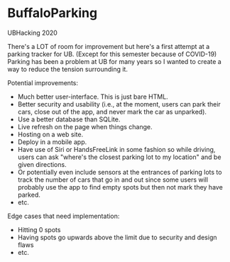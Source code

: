 # BuffaloParking
UBHacking 2020

There's a LOT of room for improvement but here's a first attempt at a parking tracker for UB. 
(Except for this semester because of COVID-19) Parking has been a problem at UB for many years so I wanted to create a way to reduce the tension surrounding it.

Potential improvements:
* Much better user-interface. This is just bare HTML.
* Better security and usability (i.e., at the moment, users can park their cars, close out of the app, and never mark the car as unparked). 
* Use a better database than SQLite.
* Live refresh on the page when things change. 
* Hosting on a web site.
* Deploy in a mobile app.
* Have use of Siri or HandsFreeLink in some fashion so while driving, users can ask "where's the closest parking lot to my location" and be given directions.
* Or potentially even include sensors at the entrances of parking lots to track the number of cars that go in and out since some users will probably use the app to find empty spots but then not mark they have parked.
* etc.

Edge cases that need implementation:
* Hitting 0 spots
* Having spots go upwards above the limit due to security and design flaws
* etc.
